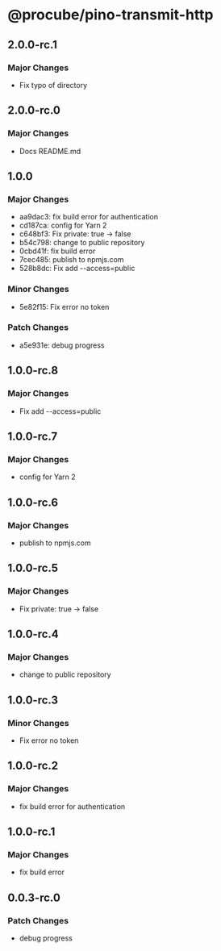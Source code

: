 # @procube/pino-transmit-http

## 2.0.0-rc.1

### Major Changes

- Fix typo of directory

## 2.0.0-rc.0

### Major Changes

- Docs README.md

## 1.0.0

### Major Changes

- aa9dac3: fix build error for authentication
- cd187ca: config for Yarn 2
- c648bf3: Fix private: true -> false
- b54c798: change to public repository
- 0cbd41f: fix build error
- 7cec485: publish to npmjs.com
- 528b8dc: Fix add --access=public

### Minor Changes

- 5e82f15: Fix error no token

### Patch Changes

- a5e931e: debug progress

## 1.0.0-rc.8

### Major Changes

- Fix add --access=public

## 1.0.0-rc.7

### Major Changes

- config for Yarn 2

## 1.0.0-rc.6

### Major Changes

- publish to npmjs.com

## 1.0.0-rc.5

### Major Changes

- Fix private: true -> false

## 1.0.0-rc.4

### Major Changes

- change to public repository

## 1.0.0-rc.3

### Minor Changes

- Fix error no token

## 1.0.0-rc.2

### Major Changes

- fix build error for authentication

## 1.0.0-rc.1

### Major Changes

- fix build error

## 0.0.3-rc.0

### Patch Changes

- debug progress
